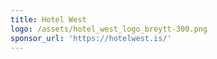 ```yaml
---
title: Hotel West
logo: /assets/hotel_west_logo_breytt-300.png
sponsor_url: 'https://hotelwest.is/'
---
```



